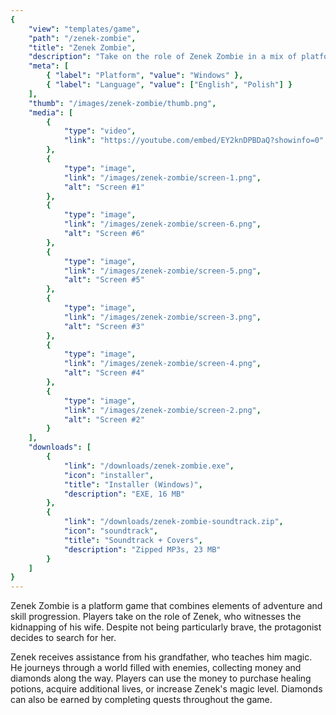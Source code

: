 ```yaml
---
{
    "view": "templates/game",
    "path": "/zenek-zombie",
    "title": "Zenek Zombie",
    "description": "Take on the role of Zenek Zombie in a mix of platforming and RPG adventure as you embark on a quest to rescue your kidnapped wife.",
    "meta": [
        { "label": "Platform", "value": "Windows" },
        { "label": "Language", "value": ["English", "Polish"] }
    ],
    "thumb": "/images/zenek-zombie/thumb.png",
    "media": [
        {
            "type": "video",
            "link": "https://youtube.com/embed/EY2knDPBDaQ?showinfo=0"
        },
        {
            "type": "image",
            "link": "/images/zenek-zombie/screen-1.png",
            "alt": "Screen #1"
        },
        {
            "type": "image",
            "link": "/images/zenek-zombie/screen-6.png",
            "alt": "Screen #6"
        },
        {
            "type": "image",
            "link": "/images/zenek-zombie/screen-5.png",
            "alt": "Screen #5"
        },
        {
            "type": "image",
            "link": "/images/zenek-zombie/screen-3.png",
            "alt": "Screen #3"
        },
        {
            "type": "image",
            "link": "/images/zenek-zombie/screen-4.png",
            "alt": "Screen #4"
        },
        {
            "type": "image",
            "link": "/images/zenek-zombie/screen-2.png",
            "alt": "Screen #2"
        }
    ],
    "downloads": [
        {
            "link": "/downloads/zenek-zombie.exe",
            "icon": "installer",
            "title": "Installer (Windows)",
            "description": "EXE, 16 MB"
        },
        {
            "link": "/downloads/zenek-zombie-soundtrack.zip",
            "icon": "soundtrack",
            "title": "Soundtrack + Covers",
            "description": "Zipped MP3s, 23 MB"
        }
    ]
}
---
```


Zenek Zombie is a platform game that combines elements of adventure and skill progression. Players take on the role of Zenek, who witnesses the kidnapping of his wife. Despite not being particularly brave, the protagonist decides to search for her.

Zenek receives assistance from his grandfather, who teaches him magic. He journeys through a world filled with enemies, collecting money and diamonds along the way. Players can use the money to purchase healing potions, acquire additional lives, or increase Zenek's magic level. Diamonds can also be earned by completing quests throughout the game.
